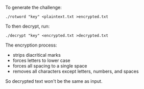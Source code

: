To generate the challenge:

    ./rotword "key" <plaintext.txt >encrypted.txt

To then decrypt, run:

    ./decrypt "key" <encrypted.txt >decrypted.txt

The encryption process:

* strips diacritical marks
* forces letters to lower case
* forces all spacing to a single space
* removes all characters except letters, numbers, and spaces

So decrypted text won't be the same as input.
